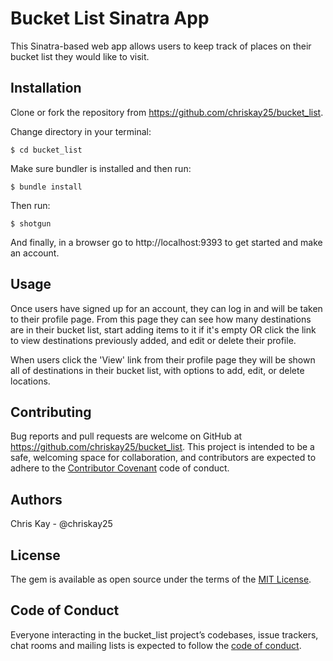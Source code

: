 # Bucket List Sinatra App

This Sinatra-based web app allows users to keep track of places on their bucket list they would like to visit. 

## Installation

Clone or fork the repository from https://github.com/chriskay25/bucket_list.

Change directory in your terminal:
    
    $ cd bucket_list

Make sure bundler is installed and then run:

    $ bundle install

Then run:

    $ shotgun

And finally, in a browser go to http://localhost:9393 to get started and make an account.

## Usage

Once users have signed up for an account, they can log in and will be taken to their profile page. From this page they can see how many destinations are in their bucket list, start adding items to it if it's empty OR click the link to view destinations previously added, and edit or delete their profile.

When users click the 'View' link from their profile page they will be shown all of destinations in their bucket list, with options to add, edit, or delete locations.

## Contributing

Bug reports and pull requests are welcome on GitHub at https://github.com/chriskay25/bucket_list. This project is intended to be a safe, welcoming space for collaboration, and contributors are expected to adhere to the [Contributor Covenant](http://contributor-covenant.org) code of conduct.

## Authors
Chris Kay - @chriskay25

## License

The gem is available as open source under the terms of the [MIT License](https://opensource.org/licenses/MIT).

## Code of Conduct

Everyone interacting in the bucket_list project’s codebases, issue trackers, chat rooms and mailing lists is expected to follow the [code of conduct](https://github.com/chriskay25/bucket_list/CODE_OF_CONDUCT.md).
